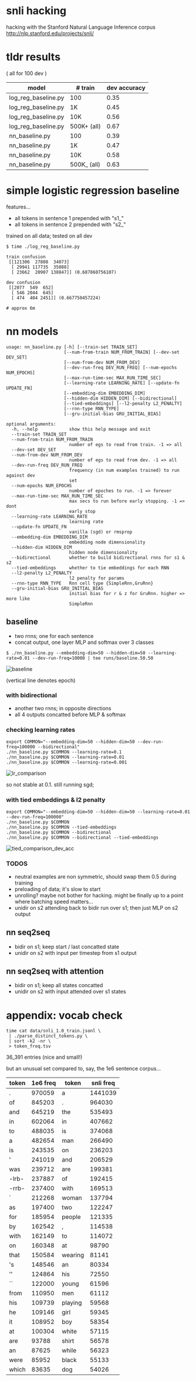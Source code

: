 # snli hacking

hacking with the Stanford Natural Language Inference corpus http://nlp.stanford.edu/projects/snli/

# tldr results

( all for 100 dev )

model | # train | dev accuracy
----- | ----- | --------
log_reg_baseline.py | 100 | 0.35
log_reg_baseline.py | 1K | 0.45
log_reg_baseline.py | 10K | 0.56
log_reg_baseline.py | 500K+ (all) | 0.67
nn_baseline.py | 100 | 0.39
nn_baseline.py | 1K | 0.47
nn_baseline.py | 10K | 0.58
nn_baseline.py | 500K_ (all) | 0.63

# simple logistic regression baseline

features...

* all tokens in sentence 1 prepended with "s1_"
* all tokens in sentence 2 prepended with "s2_"

trained on all data; tested on all dev

```
$ time ./log_reg_baseline.py

train confusion
 [[121306  27808  34073]
  [ 29941 117735  35088]
  [ 23662  20907 138847]] (0.687860756107)

dev confusion
 [[2077  549  652]
  [ 546 2044  645]
  [ 474  404 2451]] (0.667750457224)

# approx 6m
```

# nn models

```
usage: nn_baseline.py [-h] [--train-set TRAIN_SET]
                      [--num-from-train NUM_FROM_TRAIN] [--dev-set DEV_SET]
                      [--num-from-dev NUM_FROM_DEV]
                      [--dev-run-freq DEV_RUN_FREQ] [--num-epochs NUM_EPOCHS]
                      [--max-run-time-sec MAX_RUN_TIME_SEC]
                      [--learning-rate LEARNING_RATE] [--update-fn UPDATE_FN]
                      [--embedding-dim EMBEDDING_DIM]
                      [--hidden-dim HIDDEN_DIM] [--bidirectional]
                      [--tied-embeddings] [--l2-penalty L2_PENALTY]
                      [--rnn-type RNN_TYPE]
                      [--gru-initial-bias GRU_INITIAL_BIAS]

optional arguments:
  -h, --help            show this help message and exit
  --train-set TRAIN_SET
  --num-from-train NUM_FROM_TRAIN
                        number of egs to read from train. -1 => all
  --dev-set DEV_SET
  --num-from-dev NUM_FROM_DEV
                        number of egs to read from dev. -1 => all
  --dev-run-freq DEV_RUN_FREQ
                        frequency (in num examples trained) to run against dev
                        set
  --num-epochs NUM_EPOCHS
                        number of epoches to run. -1 => forever
  --max-run-time-sec MAX_RUN_TIME_SEC
                        max secs to run before early stopping. -1 => dont
                        early stop
  --learning-rate LEARNING_RATE
                        learning rate
  --update-fn UPDATE_FN
                        vanilla (sgd) or rmsprop
  --embedding-dim EMBEDDING_DIM
                        embedding node dimensionality
  --hidden-dim HIDDEN_DIM
                        hidden node dimensionality
  --bidirectional       whether to build bidirectional rnns for s1 & s2
  --tied-embeddings     whether to tie embeddings for each RNN
  --l2-penalty L2_PENALTY
                        l2 penalty for params
  --rnn-type RNN_TYPE   Rnn cell type {SimpleRnn,GruRnn}
  --gru-initial-bias GRU_INITIAL_BIAS
                        initial bias for r & z for GruRnn. higher => more like
                        SimpleRnn
```

## baseline

* two rnns; one for each sentence
* concat output, one layer MLP and softmax over 3 classes

```
$ ./nn_baseline.py --embedding-dim=50 --hidden-dim=50 --learning-rate=0.01 --dev-run-freq=10000 | tee runs/baseline.50.50
```

![baseline](imgs/baseline.png?raw=true "baseline")

(vertical line denotes epoch)

### with bidirectional

* another two rnns; in opposite directions
* all 4 outputs concatted before MLP & softmax

### checking learning rates

```
export COMMON="--embedding-dim=50 --hidden-dim=50 --dev-run-freq=100000 --bidirectional"
./nn_baseline.py $COMMON --learning-rate=0.1
./nn_baseline.py $COMMON --learning-rate=0.01
./nn_baseline.py $COMMON --learning-rate=0.001
```

![lr_comparison](imgs/lr_comparison.png?raw=true "lr_comparison")

so not stable at 0.1. still running sgd; 

### with tied embeddings & l2 penalty

```
export COMMON="--embedding-dim=50 --hidden-dim=50 --learning-rate=0.01 --dev-run-freq=100000"
./nn_baseline.py $COMMON
./nn_baseline.py $COMMON --tied-embeddings
./nn_baseline.py $COMMON --bidirectional
./nn_baseline.py $COMMON --bidirectional --tied-embeddings
```

![tied_comparison_dev_acc](imgs/tied_comparison_dev_acc.png?raw=true "tied_comparison dev accuracy")

### TODOS

* neutral examples are non symmetric, should swap them 0.5 during training
* preloading of data; it's slow to start
* unrolling? maybe not bother for hacking. might be finally up to a point where batching speed matters...
* unidir on s2 attending back to bidir run over s1; then just MLP on s2 output

## nn seq2seq

* bidir on s1; keep start / last concatted state
* unidir on s2 with input per timestep from s1 output

## nn seq2seq with attention

* bidir on s1; keep all states concatted
* unidir on s2 with input attended over s1 states

# appendix: vocab check

```
time cat data/snli_1.0_train.jsonl \
 | ./parse_distinct_tokens.py \
 | sort -k2 -nr \
 > token_freq.tsv
```

36_391 entries (nice and small!)

but an unusual set compared to, say, the 1e6 sentence corpus...

token | 1e6 freq | token | snli freq
----- | -------- | ----- | ---------
. | 970059 | a | 1441039
of | 845203 | . | 964030
and | 645219 | the | 535493
in | 602064 | in | 407662
to | 488035 | is | 374068
a | 482654 | man | 266490
is | 243535 | on | 236203
' | 241019 | and | 206529
was | 239712 | are | 199381
-lrb- | 237887 | of | 192415
-rrb- | 237400 | with | 169513
` | 212268 | woman | 137794
as | 197400 | two | 122247
for | 185954 | people | 121335
by | 162542 | , | 114538
with | 162149 | to | 114072
on | 160348 | at | 98790
that | 150584 | wearing | 81141
's | 148546 | an | 80334
'' | 124864 | his | 72550
`` | 122000 | young | 61596
from | 110950 | men | 61112
his | 109739 | playing | 59568
he | 109146 | girl | 59345
it | 108952 | boy | 58354
at | 100304 | white | 57115
are | 93788 | shirt | 56578
an | 87625 | while | 56323
were | 85952 | black | 55133
which | 83635 | dog | 54026
